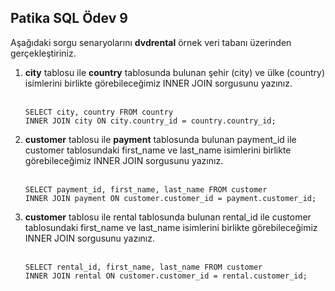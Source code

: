 Patika SQL Ödev 9
--
Aşağıdaki sorgu senaryolarını <b>dvdrental</b> örnek veri tabanı üzerinden gerçekleştiriniz.
<ol>
  <li><b>city</b> tablosu ile <b>country</b> tablosunda bulunan şehir (city) ve ülke (country) isimlerini birlikte görebileceğimiz INNER JOIN sorgusunu yazınız.</li><br/>
  
```
SELECT city, country FROM country
INNER JOIN city ON city.country_id = country.country_id;
```
  <li><b>customer</b> tablosu ile <b>payment</b> tablosunda bulunan payment_id ile customer tablosundaki first_name ve last_name isimlerini birlikte görebileceğimiz INNER JOIN sorgusunu yazınız.</li><br/>
  
```
SELECT payment_id, first_name, last_name FROM customer
INNER JOIN payment ON customer.customer_id = payment.customer_id;
```
  
  <li><b>customer</b> tablosu ile rental tablosunda bulunan rental_id ile customer tablosundaki first_name ve last_name isimlerini birlikte görebileceğimiz INNER JOIN sorgusunu yazınız.</li><br/>
  
```
SELECT rental_id, first_name, last_name FROM customer
INNER JOIN rental ON customer.customer_id = rental.customer_id;
```

</ol>
